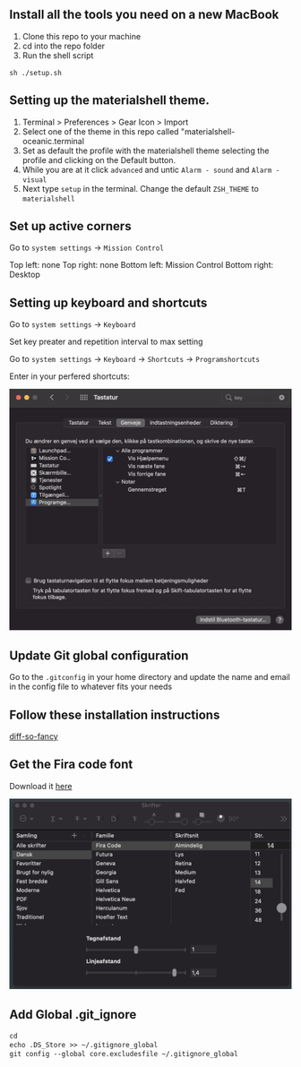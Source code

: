 ## Install all the tools you need on a new MacBook

1. Clone this repo to your machine
2. cd into the repo folder
3. Run the shell script


```
sh ./setup.sh
```

## Setting up the materialshell theme.

1. Terminal > Preferences > Gear Icon > Import
2. Select one of the theme in this repo called "materialshell-oceanic.terminal
3. Set as default the profile with the materialshell theme selecting the profile and clicking on the Default button.
4. While you are at it click `advanced` and untic `Alarm - sound` and `Alarm - visual`
5. Next type `setup` in the terminal. Change the default `ZSH_THEME` to `materialshell`

## Set up active corners

Go to `system settings` -> `Mission Control`

Top left: none
Top right: none
Bottom left: Mission Control
Bottom right: Desktop

## Setting up keyboard and shortcuts

Go to `system settings` -> `Keyboard`

Set key preater and repetition interval to max setting

Go to `system settings` -> `Keyboard` -> `Shortcuts` -> `Programshortcuts`

Enter in your perfered shortcuts:

![Program shortcuts](shortcuts.png?raw=true "Shortcuts")

## Update Git global configuration
Go to the `.gitconfig` in your home directory and update the name and email in the config file to whatever fits your needs


## Follow these installation instructions
[diff-so-fancy](https://github.com/so-fancy/diff-so-fancy)

## Get the Fira code font
Download it [here](https://github.com/tonsky/FiraCode)

![Terminal fonts](terminal-font.png?raw=true "Terminal font")

## Add Global .git_ignore

```
cd
echo .DS_Store >> ~/.gitignore_global
git config --global core.excludesfile ~/.gitignore_global
```
